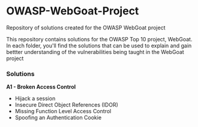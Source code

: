 # OWASP-WebGoat-Project
Repository of solutions created for the OWASP WebGoat project


This repository contains solutions for the OWASP Top 10 project, WebGoat. In each folder, you'll find the solutions that can be used to explain and gain bettter
understanding of the vulnerabilities being taught in the WebGoat project

### Solutions
**A1 - Broken Access Control**
- Hijack a session
- Insecure Direct Object References (IDOR)
- Missing Function Level Access Control
- Spoofing an Authentication Cookie